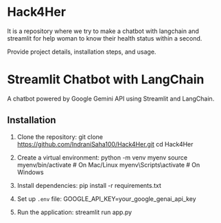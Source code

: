 # Hack4Her
It is a repository where we try to make a chatbot with langchain and streamlit for help woman to know their health status within a second. 

Provide project details, installation steps, and usage.


# Streamlit Chatbot with LangChain

A chatbot powered by Google Gemini API using Streamlit and LangChain.

## Installation

1. Clone the repository:
git clone https://github.com/IndraniSaha100/Hack4Her.git
cd Hack4Her


2. Create a virtual environment:
python -m venv myenv 
source myenv/bin/activate # On Mac/Linux 
myenv\Scripts\activate # On Windows

3. Install dependencies:
pip install -r requirements.txt


4. Set up `.env` file:
GOOGLE_API_KEY=your_google_genai_api_key


5. Run the application:
streamlit run app.py